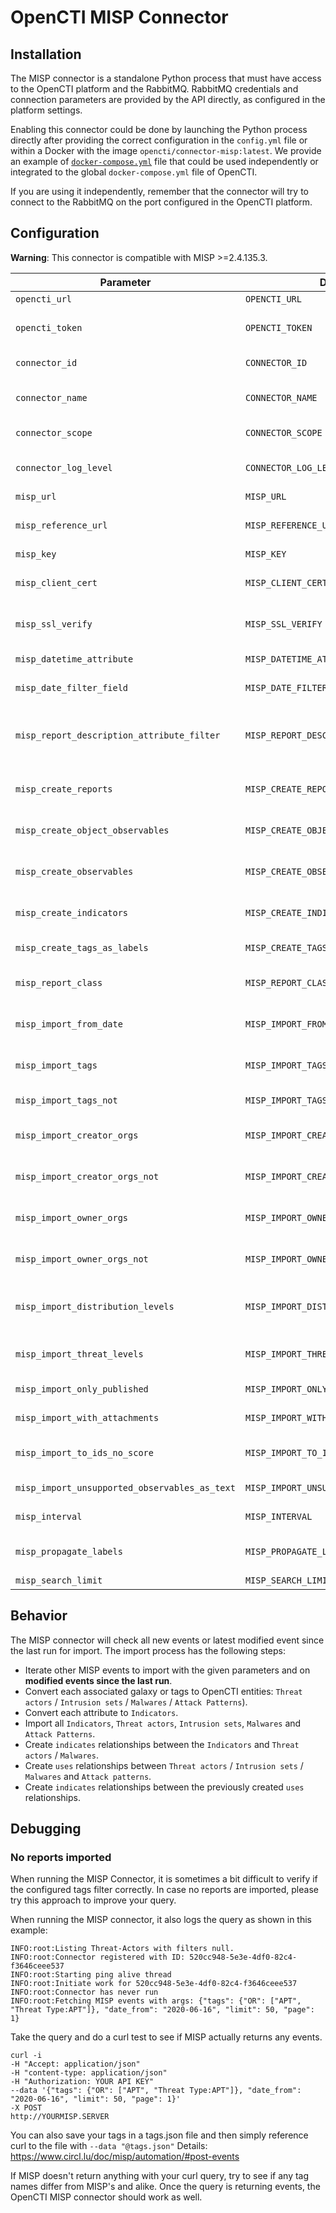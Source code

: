 # OpenCTI MISP Connector

## Installation

The MISP connector is a standalone Python process that must have access to the OpenCTI platform and the RabbitMQ. RabbitMQ credentials and connection parameters are provided by the API directly, as configured in the platform settings.

Enabling this connector could be done by launching the Python process directly after providing the correct configuration in the `config.yml` file or within a Docker with the image `opencti/connector-misp:latest`. We provide an example of [`docker-compose.yml`](docker-compose.yml) file that could be used independently or integrated to the global `docker-compose.yml` file of OpenCTI.

If you are using it independently, remember that the connector will try to connect to the RabbitMQ on the port configured in the OpenCTI platform.

## Configuration

**Warning**: This connector is compatible with MISP >=2.4.135.3.

| Parameter                                     | Docker envvar                                 | Mandatory    | Description                                                                                          |
|-----------------------------------------------|-----------------------------------------------| ------------ |------------------------------------------------------------------------------------------------------|
| `opencti_url`                                 | `OPENCTI_URL`                                 | Yes          | The URL of the OpenCTI platform.                                                                     |
| `opencti_token`                               | `OPENCTI_TOKEN`                               | Yes          | The default admin token configured in the OpenCTI platform parameters file.                          |
| `connector_id`                                | `CONNECTOR_ID`                                | Yes          | A valid arbitrary `UUIDv4` that must be unique for this connector.                                   |
| `connector_name`                              | `CONNECTOR_NAME`                              | Yes          | The name of the MISP instance, to identify it if you have multiple MISP connectors.                  |
| `connector_scope`                             | `CONNECTOR_SCOPE`                             | Yes          | Must be `misp`, not used in this connector.                                                          |
| `connector_log_level`                         | `CONNECTOR_LOG_LEVEL`                         | Yes          | The log level for this connector, could be `debug`, `info`, `warn` or `error` (less verbose).        |
| `misp_url`                                    | `MISP_URL`                                    | Yes          | The MISP instance URL.                                                                               |
| `misp_reference_url`                          | `MISP_REFERENCE_URL`                          | Yes          | The MISP instance reference URL (used to create external reference, optional)                        |
| `misp_key`                                    | `MISP_KEY`                                    | Yes          | The MISP instance key.                                                                               |
| `misp_client_cert`                            | `MISP_CLIENT_CERT`                            | No           | The client certificate of the MISP instance. It must be a path to the client certificate and readable |
| `misp_ssl_verify`                             | `MISP_SSL_VERIFY`                             | Yes          | A boolean (`True` or `False`), check if the SSL certificate is valid when using `https`.             |
| `misp_datetime_attribute`                     | `MISP_DATETIME_ATTRIBUTE`                     | Yes          | The attribute to be used to get the date of the event.                                         |
| `misp_date_filter_field`                      | `MISP_DATE_FILTER_FIELD`                      | Yes          | The attribute to be used in filter to query new MISP events.                                         |
| `misp_report_description_attribute_filter`    | `MISP_REPORT_DESCRIPTION_ATTRIBUTE_FILTER`    | No           |  Filter to be used to find the attribute with report description (example: "type=comment,category=Internal reference").                                         |
| `misp_create_reports`                         | `MISP_CREATE_REPORTS`                         | Yes          | A boolean (`True` or `False`), create reports for each imported MISP event.                          |
| `misp_create_object_observables`              | `MISP_CREATE_OBJECT_OBSERVABLES`              | Yes          | A boolean (`True` or `False`), create a text observable for each imported MISP object.               |
| `misp_create_observables`                     | `MISP_CREATE_OBSERVABLES`                     | Yes          | A boolean (`True` or `False`), create an observable for each imported MISP attribute.                |
| `misp_create_indicators`                      | `MISP_CREATE_INDICATORS`                      | Yes          | A boolean (`True` or `False`), create an indicator for each imported MISP attribute.                 |
| `misp_create_tags_as_labels`                  | `MISP_CREATE_TAGS_AS_LABELS`                  | No           | A boolean (`True` or `False`), create tags as labels.                 |
| `misp_report_class`                           | `MISP_REPORT_CLASS`                           | No           | If `create_reports` is `True`, specify the `report_class` (category), default is `MISP Event`        |
| `misp_import_from_date`                       | `MISP_IMPORT_FROM_DATE`                       | No           | A date formatted `YYYY-MM-DD`, only import events created after this date.                           |
| `misp_import_tags`                            | `MISP_IMPORT_TAGS`                            | No           | A list of tags separated with `,`, only import events with these tags.                               |
| `misp_import_tags_not`                        | `MISP_IMPORT_TAGS_NOT`                        | No           | A list of tags separated with `,`, to exclude from import.                                           |
| `misp_import_creator_orgs`                    | `MISP_IMPORT_CREATOR_ORGS`                    | No           | A list of org identifiers separated with `,`, only import events created by these orgs.              |
| `misp_import_creator_orgs_not`                | `MISP_IMPORT_CREATOR_ORGS_NOT`                | No           | A list of org identifiers separated with `,`, do not import events created by these orgs.            |
| `misp_import_owner_orgs`                      | `MISP_IMPORT_OWNER_ORGS`                      | No           | A list of org identifiers separated with `,`, only import events owned by these orgs                 |
| `misp_import_owner_orgs_not`                  | `MISP_IMPORT_OWNER_ORGS_NOT`                  | No           | A list of org identifiers separated with `,`, do not import events owned by these orgs               |
| `misp_import_distribution_levels`             | `MISP_IMPORT_DISTRIBUTION_LEVELS`             | No           | A list of distribution levels separated with `,`, only import events with these distribution levels. |
| `misp_import_threat_levels`                   | `MISP_IMPORT_THREAT_LEVELS`                   | No           | A list of threat levels separated with `,`, only import events with these threat levels.             |
| `misp_import_only_published`                  | `MISP_IMPORT_ONLY_PUBLISHED`                  | No           | Import only MISP published events                                                                    |
| `misp_import_with_attachments`                | `MISP_IMPORT_WITH_ATTACHMENTS`                | No           | Import attachment attribute content as a file if it is a PDF.                                        |
| `misp_import_to_ids_no_score`                 | `MISP_IMPORT_TO_IDS_NO_SCORE`                 | No           | A score (`Integer`) value for the indicator/observable if the attribute `to_ids` value is no.        |
| `misp_import_unsupported_observables_as_text` | `MISP_IMPORT_UNSUPPORTED_OBSERVABLES_AS_TEXT` | No           | Import unsupported observable as x_opencti_text                                                      |
| `misp_interval`                               | `MISP_INTERVAL`                               | Yes          | Check for new event to import every `n` minutes.                                                     |
| `misp_propagate_labels`                       | `MISP_PROPAGATE_LABELS`                       | No           | Apply labels from Misp EVENT to OpenCTI observables on top of MISP Attribute labels |
| `misp_search_limit`                           | `MISP_SEARCH_LIMIT`                           | No           | Limit result in queries executions                                                    |

## Behavior

The MISP connector will check all new events or latest modified event since the last run for import. The import process has the following steps:

- Iterate other MISP events to import with the given parameters and on **modified events since the last run**.
- Convert each associated galaxy or tags to OpenCTI entities: `Threat actors` / `Intrusion sets` / `Malwares` / `Attack Patterns`).
- Convert each attribute to `Indicators`.
- Import all `Indicators`, `Threat actors`, `Intrusion sets`, `Malwares` and `Attack Patterns`.
- Create `indicates` relationships between the `Indicators` and `Threat actors` / `Malwares`.
- Create `uses` relationships between `Threat actors` / `Intrusion sets` / `Malwares` and `Attack patterns`.
- Create `indicates` relationships between the previously created `uses` relationships.

## Debugging

### No reports imported

When running the MISP Connector, it is sometimes a bit difficult to verify if the configured tags filter correctly. In case no reports are imported, please try this approach to improve your query.

When running the MISP connector, it also logs the query as shown in this example:
```
INFO:root:Listing Threat-Actors with filters null.
INFO:root:Connector registered with ID: 520cc948-5e3e-4df0-82c4-f3646ceee537
INFO:root:Starting ping alive thread
INFO:root:Initiate work for 520cc948-5e3e-4df0-82c4-f3646ceee537
INFO:root:Connector has never run
INFO:root:Fetching MISP events with args: {"tags": {"OR": ["APT", "Threat Type:APT"]}, "date_from": "2020-06-16", "limit": 50, "page": 1}
```
Take the query and do a curl test to see if MISP actually returns any events.
```
curl -i
-H "Accept: application/json"
-H "content-type: application/json"
-H "Authorization: YOUR API KEY"
--data '{"tags": {"OR": ["APT", "Threat Type:APT"]}, "date_from": "2020-06-16", "limit": 50, "page": 1}'
-X POST
http://YOURMISP.SERVER
```
You can also save your tags in a tags.json file and then simply reference curl to the file with `--data "@tags.json"`
Details: https://www.circl.lu/doc/misp/automation/#post-events

If MISP doesn't return anything with your curl query, try to see if any tag names differ from MISP's and alike. Once the query is returning events, the OpenCTI MISP connector should work as well.
